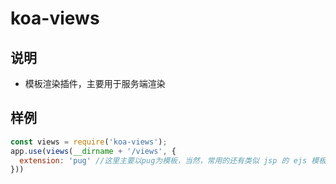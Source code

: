 
# koa-views
## 说明
- 模板渲染插件，主要用于服务端渲染
## 样例
```js
const views = require('koa-views');
app.use(views(__dirname + '/views', {
  extension: 'pug' //这里主要以pug为模板，当然，常用的还有类似 jsp 的 ejs 模板
}))

```
